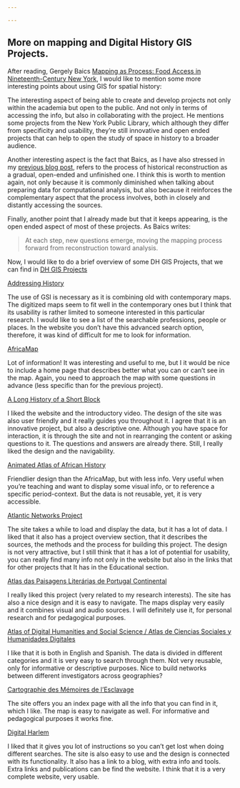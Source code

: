 ```yaml
---

---
```


## More on mapping and Digital History GIS Projects.

After reading, Gergely Baics [Mapping as Process: Food Access in Nineteenth-Century New York](https://globalurbanhistory.com/2016/05/17/mapping-as-process-food-access-in-nineteenth-century-new-york/), I would like to mention some more interesting points about using GIS for spatial history:

The interesting aspect of being able to create and develop projects not only within the academia but open to the public. And not only in terms of accessing the info, but also in collaborating with the project. He mentions some projects from the New York Public Library, which although they differ from specificity and usability, they’re still innovative and open ended projects that can help to open the study of space in history to a broader audience.

Another interesting aspect is the fact that Baics, as I have also stressed in my <a href="/blogposts/GIS-Post.html">previous blog post</a>, refers to the process of historical reconstruction as a gradual, open-ended and unfinished one. I think this is worth to mention again, not only because it is commonly diminished when talking about preparing data for computational analysis, but also because it reinforces the complementary aspect that the process involves, both in closely and distantly accessing the sources.

Finally, another point that I already made but that it keeps appearing, is the open ended aspect of most of these projects. As Baics writes:

> At each step, new questions emerge, moving the mapping process forward from reconstruction toward analysis. 

Now, I would like to do a brief overview of some DH GIS Projects, that we can find in [DH GIS Projects](http://anterotesis.com/wordpress/mapping-resources/dh-gis-projects/)

[Addressing History](http://addressinghistory.edina.ac.uk/)

The use of GSI is necessary as it is combining old with contemporary maps. The digitized maps seem to fit well in the contemporary ones but I think that its usability is rather limited to someone interested in this particular research. I would like to see a list of the searchable professions, people or places. In the website you don’t have this advanced search option, therefore, it was kind of difficult for me to look for information.

[AfricaMap](http://africamap.harvard.edu/)

Lot of information! It was interesting and useful to me, but I it would be nice to include a home page that describes better what you can or can’t see in the map. Again, you need to approach the map with some questions in advance (less specific than for the previous project).

[A Long History of a Short Block](http://www.greenestreet.nyc)

I liked the website and the introductory video. The design of the site was also user friendly and it really guides you throughout it. I agree that it is an innovative project, but also a descriptive one. Although you have space for interaction, it is through the site and not in rearranging the content or asking questions to it. The questions and answers are already there. Still, I really liked the design and the navigability.

[Animated Atlas of African History](http://www.brown.edu/Research/AAAH/index.htm)

Friendlier design than the AfricaMap, but with less info. Very useful when you’re teaching and want to display some visual info, or to reference a specific period-context. But the data is not reusable, yet, it is very accessible.


[Atlantic Networks Project](https://sites.google.com/site/atlanticnetworksproject/)

The site takes a while to load and display the data, but it has a lot of data. I liked that it also has a project overview section, that it describes the sources, the methods and the process for building this project. The design is not very attractive, but I still think that it has a lot of potential for usability, you can really find many info not only in the website but also in the links that for other projects that It has in the Educational section.

[Atlas das Paisagens Literárias de Portugal Continental](http://litescape.ielt.fcsh.unl.pt/)

I really liked this project (very related to my research interests). The site has also a nice design and it is easy to navigate. The maps display very easily and it combines visual and audio sources. I will definitely use it, for personal research and for pedagogical purposes.

[Atlas of Digital Humanities and Social Science / Atlas de Ciencias Sociales y Humanidades Digitales](http://grinugr.org/mapa)

I like that it is both in English and Spanish. The data is divided in different categories and it is very easy to search through them. Not very reusable, only for informative or descriptive purposes. Nice to build networks between different investigators across geographies?

[Cartographie des Mémoires de l’Esclavage](http://www.mmoe.llc.ed.ac.uk/)

The site offers you an index page with all the info that you can find in it, which I like. The map is easy to navigate as well. For informative and pedagogical purposes it works fine.

[Digital Harlem](http://digitalharlem.org)

I liked that it gives you lot of instructions so you can’t get lost when doing different searches. The site is also easy to use and the design is connected with its functionality. It also has a link to a blog, with extra info and tools. Extra links and publications can be find the website. I think that it is a very complete website, very usable.  
